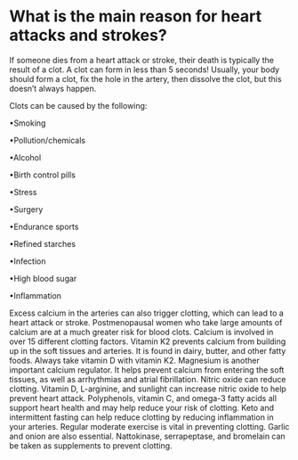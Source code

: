 # What is the main reason for heart attacks and strokes?

If someone dies from a heart attack or stroke, their death is typically the result of a clot. A clot can form in less than 5 seconds! Usually, your body should form a clot, fix the hole in the artery, then dissolve the clot, but this doesn’t always happen.

Clots can be caused by the following:

•Smoking

•Pollution/chemicals

•Alcohol

•Birth control pills

•Stress

•Surgery

•Endurance sports

•Refined starches

•Infection

•High blood sugar

•Inflammation

Excess calcium in the arteries can also trigger clotting, which can lead to a heart attack or stroke. Postmenopausal women who take large amounts of calcium are at a much greater risk for blood clots. Calcium is involved in over 15 different clotting factors. Vitamin K2 prevents calcium from building up in the soft tissues and arteries. It is found in dairy, butter, and other fatty foods. Always take vitamin D with vitamin K2. Magnesium is another important calcium regulator. It helps prevent calcium from entering the soft tissues, as well as arrhythmias and atrial fibrillation. Nitric oxide can reduce clotting. Vitamin D, L-arginine, and sunlight can increase nitric oxide to help prevent heart attack. Polyphenols, vitamin C, and omega-3 fatty acids all support heart health and may help reduce your risk of clotting. Keto and intermittent fasting can help reduce clotting by reducing inflammation in your arteries. Regular moderate exercise is vital in preventing clotting. Garlic and onion are also essential. Nattokinase, serrapeptase, and bromelain can be taken as supplements to prevent clotting.